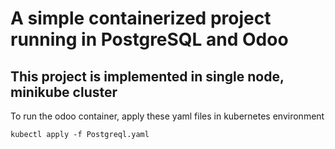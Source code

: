 # A simple containerized project running in PostgreSQL and Odoo

## This project is implemented in single node, minikube cluster

To run the odoo container, apply these yaml files in kubernetes environment

`kubectl apply -f Postgreql.yaml`
